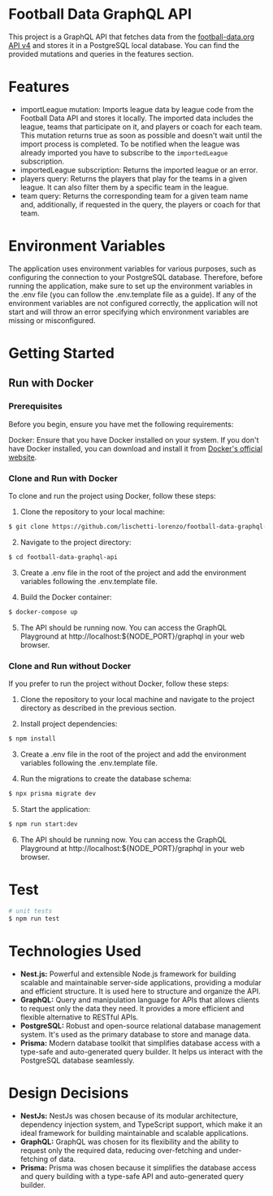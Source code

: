 # Football Data GraphQL API
This project is a GraphQL API that fetches data from the [football-data.org API v4](https://www.football-data.org/) and stores it in a PostgreSQL local database. You can find the provided mutations and queries in the features section.

# Features

- importLeague mutation: Imports league data by league code from the Football Data API and stores it locally. The imported data includes the league, teams that participate on it, and players or coach for each team. This mutation returns true as soon as possible and doesn't wait until the import process is completed. To be notified when the league was already imported you have to subscribe to the ```importedLeague``` subscription.
- importedLeague subscription: Returns the imported league or an error.
- players query: Returns the players that play for the teams in a given league. It can also filter them by a specific team in the league.
- team query: Returns the corresponding team for a given team name and, additionally, if requested in the query, the players or coach for that team.

# Environment Variables

The application uses environment variables for various purposes, such as configuring the connection to your PostgreSQL database. Therefore, before running the application, make sure to set up the environment variables in the .env file (you can follow the .env.template file as a guide). If any of the environment variables are not configured correctly, the application will not start and will throw an error specifying which environment variables are missing or misconfigured.

# Getting Started

## Run with Docker

### Prerequisites

Before you begin, ensure you have met the following requirements:

Docker: Ensure that you have Docker installed on your system. If you don't have Docker installed, you can download and install it from [Docker's official website](https://www.docker.com/).

### Clone and Run with Docker

To clone and run the project using Docker, follow these steps:

1. Clone the repository to your local machine:
```bash
$ git clone https://github.com/lischetti-lorenzo/football-data-graphql-api
```

2. Navigate to the project directory:
```bash
$ cd football-data-graphql-api
```

3. Create a .env file in the root of the project and add the environment variables following the .env.template file.
   
4. Build the Docker container:
```bash
$ docker-compose up
```

5. The API should be running now. You can access the GraphQL Playground at http://localhost:${NODE_PORT}/graphql in your web browser.

### Clone and Run without Docker

If you prefer to run the project without Docker, follow these steps:

1. Clone the repository to your local machine and navigate to the project directory as described in the previous section.

2. Install project dependencies:
```bash
$ npm install
```

3. Create a .env file in the root of the project and add the environment variables following the .env.template file.

4. Run the migrations to create the database schema:
```bash
$ npx prisma migrate dev
```

5. Start the application:
```bash
$ npm run start:dev
```

6. The API should be running now. You can access the GraphQL Playground at http://localhost:${NODE_PORT}/graphql in your web browser.

# Test

```bash
# unit tests
$ npm run test
```

# Technologies Used

- **Nest.js:** Powerful and extensible Node.js framework for building scalable and maintainable server-side applications, providing a modular and efficient structure. It is used here to structure and organize the API.
- **GraphQL:** Query and manipulation language for APIs that allows clients to request only the data they need. It provides a more efficient and flexible alternative to RESTful APIs.
- **PostgreSQL:** Robust and open-source relational database management system. It's used as the primary database to store and manage data.
- **Prisma:** Modern database toolkit that simplifies database access with a type-safe and auto-generated query builder. It helps us interact with the PostgreSQL database seamlessly.

# Design Decisions

- **NestJs:** NestJs was chosen because of its modular architecture, dependency injection system, and TypeScript support, which make it an ideal framework for building maintainable and scalable applications.
- **GraphQL:** GraphQL was chosen for its flexibility and the ability to request only the required data, reducing over-fetching and under-fetching of data.
- **Prisma:** Prisma was chosen because it simplifies the database access and query building with a type-safe API and auto-generated query builder.
